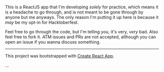 This is a ReactJS app that I'm developing *solely* for practice, which means it is a headache to go through, and is not meant to be gone through by anyone but me anyways. The only reason I'm putting it up here is because it *may* be my opt-in for Hacktoberfest.

Feel free to go through the code, but I'm telling you, it's very, *very* bad. Also feel free to fork it. ATM issues and PRs are not accepted, although you can open an issue if you wanna discuss something.

---
This project was bootstrapped with [Create React App](https://github.com/facebookincubator/create-react-app).

...